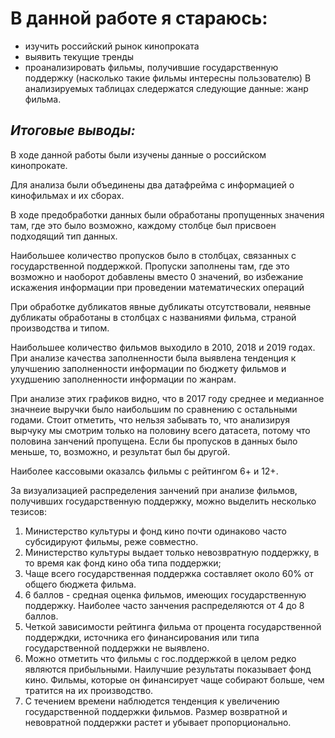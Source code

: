 # В данной работе я стараюсь:

* изучить российский рынок кинопроката
* выявить текущие тренды
* проанализировать фильмы, получившие государственную поддержку (насколько такие фильмы интересны пользователю)
В анализируемых таблицах следержатся следующие данные: жанр фильма.

## *Итоговые выводы:*
В ходе данной работы были изучены данные о российском кинопрокате.

Для анализа были объединены два датафрейма с информацией о кинофильмах и их сборах. 

В ходе предобработки данных были обработаны пропущенных значения там, где это было возможно, каждому столбце был присвоен подходящий тип данных.

Наибольшее количество пропусков было в столбцах, связанных с государственной поддержкой. Пропуски заполнены там, где это возможно и наоборот добавлены вместо 0 значений, во избежание искажения информации при проведении математических операций

При обработке дубликатов явные дубликаты отсутствовали, неявные дубликаты обработаны в столбцах с названиями фильма, страной производства и типом.

Наибольшее количество фильмов выходило в 2010, 2018 и 2019 годах. При анализе качества заполненности была выявлена тенденция к улучшению заполненности информации по бюджету фильмов и ухудшению заполненности информации по жанрам.

При анализе этих графиков видно, что в 2017 году среднее и медианное значнеие выручки было наибольшим по сравнению с остальными годами. Стоит отметить, что нельзя забывать то, что анализируя вырчуку мы смотрим только на половину всего датасета, потому что половина занчений пропущена. Если бы пропусков в данных было меньше, то, возможно, и результат был бы другой.

Наиболее кассовыми оказалсь фильмы с рейтингом 6+ и 12+.

За визуализацией распределения занчений при анализе фильмов, получивших государственную поддержку, можно выделить несколько тезисов:
1) Министерство культуры и фонд кино почти одинаково часто субсидируют фильмы, реже совместно.
2) Министерство культуры выдает только невозвратную поддержку, в то время как фонд кино оба типа поддержки;
3) Чаще всего государственная поддержка составляет около 60% от общего бюджета фильма.
4) 6 баллов - средная оценка фильмов, имеющих государственную поддержку. Наиболее часто занчения распределяются от 4 до 8 баллов.
5) Четкой зависимости рейтинга фильма от процента государственной поддерждки, источника его финансирования или типа государственной поддержки не выявлено.
6) Можно отметить что фильмы с гос.поддержкой в целом редко являются прибыльными. Наилучшие результаты показывает фонд кино. Фильмы, которые он финансирует чаще собирают больше, чем тратится на их производство.
7) С течением времени наблюдется тенденция к увеличению государственной поддержки фильмов. Размер возвратной и невовратной поддержки растет и убывает пропорционально.
